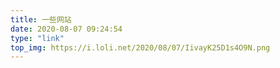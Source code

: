 ```yaml
---
title: 一些网站
date: 2020-08-07 09:24:54
type: "link"
top_img: https://i.loli.net/2020/08/07/IivayK25D1s4O9N.png
---
```


